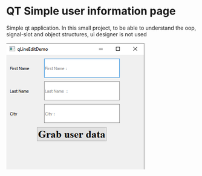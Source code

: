 # QT Simple user information page

Simple qt application. In this small project, to be able to understand the oop, signal-slot and object structures, ui designer is not used

![Screenshot](a.png)
